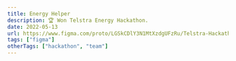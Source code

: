 ```yaml
---
title: Energy Helper
description: 🏆 Won Telstra Energy Hackathon.
date: 2022-05-13
url: https://www.figma.com/proto/LGSkCDlY3N1MtXzdgUFzRu/Telstra-Hackathon?node-id=1%3A3&scaling=scale-down&page-id=0%3A1&starting-point-node-id=1%3A3
tags: ["figma"]
otherTags: ["hackathon", "team"]
---
```

